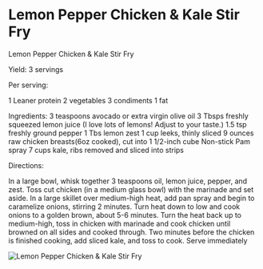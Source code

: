 # Lemon Pepper Chicken & Kale Stir Fry

Lemon Pepper Chicken & Kale Stir Fry

Yield:
3 servings

Per serving:

1 Leaner protein
2 vegetables
3 condiments
1 fat

Ingredients:
3 teaspoons avocado or extra virgin olive oil
3 Tbsps freshly squeezed lemon juice (I love lots of lemons! Adjust to your taste.)
1.5 tsp freshly ground pepper
1 Tbs lemon zest
1 cup leeks, thinly sliced
9 ounces raw chicken breasts(6oz cooked), cut into 1 1/2-inch cube
Non-stick Pam spray
7 cups kale, ribs removed and sliced into strips

Directions:

In a large bowl, whisk together 3 teaspoons oil, lemon juice, pepper, and zest.
Toss cut chicken (in a medium glass bowl) with the marinade and set aside.
In a large skillet over medium-high heat, add pan spray and begin to caramelize onions, stirring 2 minutes.
Turn heat down to low and cook onions to a golden brown, about 5-6 minutes.
Turn the heat back up to medium-high, toss in chicken with marinade and cook chicken until browned on all sides and cooked through.
Two minutes before the chicken is finished cooking, add sliced kale, and toss to cook.
Serve immediately

![Lemon Pepper Chicken & Kale Stir Fry](images/Lemon%20Pepper%20Chicken%20&%20Kale%20Stir%20Fry.png)

